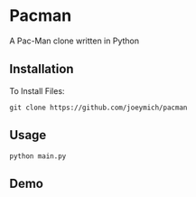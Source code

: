 # Pacman
A Pac-Man clone written in Python

## Installation
To Install Files:
```
git clone https://github.com/joeymich/pacman
```

## Usage
```
python main.py
```

## Demo
